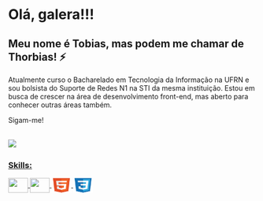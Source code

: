 # Olá, galera!!!

## Meu nome é Tobias, mas podem me chamar de Thorbias! ⚡️

Atualmente curso o Bacharelado em Tecnologia da Informação na UFRN e sou bolsista do Suporte de Redes N1 na STI da mesma instituição.
Estou em busca de crescer na área de desenvolvimento front-end, mas aberto para conhecer outras áreas também.

Sigam-me!
<div >
  <br>
  <a href="https://github.com/ThorbiasDS">
  <img height="200em" src="https://github-readme-stats.vercel.app/api/top-langs/?username=ThorbiasDS&layout=compact&langs_count=7&theme=dracula"/>
  <!--<img height="200em" src="https://github-readme-stats.vercel.app/api?username=ThorbiasDS&show_icons=true&theme=radical"/>-->
</div>

### Skills:
<div style="display: inline_block">
  <img align="center" height="30" width="40" src="https://cdn.jsdelivr.net/gh/devicons/devicon/icons/cplusplus/cplusplus-original.svg" />
  <img align="center" height="30" width="40" src="https://cdn.jsdelivr.net/gh/devicons/devicon/icons/python/python-original.svg"/>
  <img align="center" alt="Rafa-HTML" height="30" width="40" src="https://raw.githubusercontent.com/devicons/devicon/master/icons/html5/html5-original.svg">
  <img align="center" alt="Rafa-CSS" height="30" width="40" src="https://raw.githubusercontent.com/devicons/devicon/master/icons/css3/css3-original.svg">
</div>
